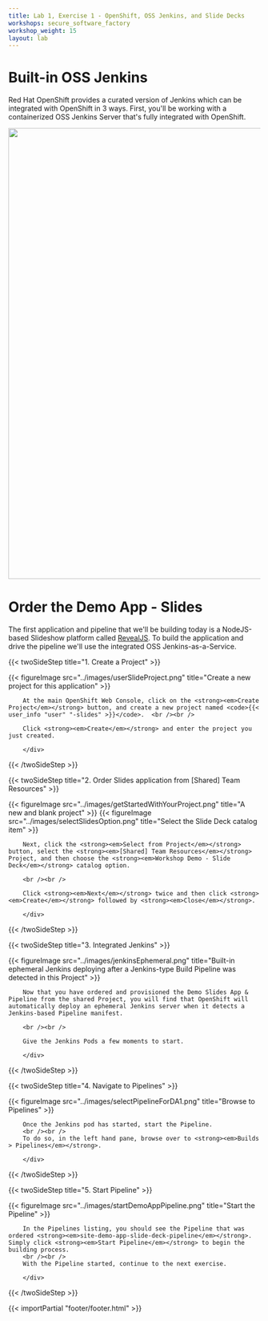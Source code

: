 ```yaml
---
title: Lab 1, Exercise 1 - OpenShift, OSS Jenkins, and Slide Decks
workshops: secure_software_factory
workshop_weight: 15
layout: lab
---
```


# Built-in OSS Jenkins
Red Hat OpenShift provides a curated version of Jenkins which can be integrated with OpenShift in 3 ways.  First, you'll be working with a containerized OSS Jenkins Server that's fully integrated with OpenShift.

<img src="../images/jenkins_integrated.png" width="900" />

# Order the Demo App - Slides
The first application and pipeline that we'll be building today is a NodeJS-based Slideshow platform called [RevealJS][1].
To build the application and drive the pipeline we'll use the integrated OSS Jenkins-as-a-Service.

{{< twoSideStep title="1. Create a Project" >}}
        <div class="col-sm-12 col-lg-8">
                {{< figureImage src="../images/userSlideProject.png" title="Create a new project for this application" >}}
        </div>
        <div class="col-sm-12 col-lg-4">

        At the main OpenShift Web Console, click on the <strong><em>Create Project</em></strong> button, and create a new project named <code>{{< user_info "user" "-slides" >}}</code>.  <br /><br />

        Click <strong><em>Create</em></strong> and enter the project you just created.

        </div>
{{< /twoSideStep >}}

{{< twoSideStep title="2. Order Slides application from [Shared] Team Resources" >}}
        <div class="col-sm-12 col-lg-8">
                {{< figureImage src="../images/getStartedWithYourProject.png" title="A new and blank project" >}}
                {{< figureImage src="../images/selectSlidesOption.png" title="Select the Slide Deck catalog item" >}}
        </div>
        <div class="col-sm-12 col-lg-4">

        Next, click the <strong><em>Select from Project</em></strong> button, select the <strong><em>[Shared] Team Resources</em></strong> Project, and then choose the <strong><em>Workshop Demo - Slide Deck</em></strong> catalog option.

        <br /><br />

        Click <strong><em>Next</em></strong> twice and then click <strong><em>Create</em></strong> followed by <strong><em>Close</em></strong>.

        </div>
{{< /twoSideStep >}}

{{< twoSideStep title="3. Integrated Jenkins" >}}
        <div class="col-sm-12 col-lg-8">
                {{< figureImage src="../images/jenkinsEphemeral.png" title="Built-in ephemeral Jenkins deploying after a Jenkins-type Build Pipeline was detected in this Project" >}}
        </div>
        <div class="col-sm-12 col-lg-4">

        Now that you have ordered and provisioned the Demo Slides App & Pipeline from the shared Project, you will find that OpenShift will automatically deploy an ephemeral Jenkins server when it detects a Jenkins-based Pipeline manifest.

        <br /><br />

        Give the Jenkins Pods a few moments to start.

        </div>
{{< /twoSideStep >}}

{{< twoSideStep title="4. Navigate to Pipelines" >}}
        <div class="col-sm-12 col-lg-8">
                {{< figureImage src="../images/selectPipelineForDA1.png" title="Browse to Pipelines" >}}
        </div>
        <div class="col-sm-12 col-lg-4">

        Once the Jenkins pod has started, start the Pipeline.
        <br /><br />
        To do so, in the left hand pane, browse over to <strong><em>Builds > Pipelines</em></strong>.

        </div>
{{< /twoSideStep >}}

{{< twoSideStep title="5. Start Pipeline" >}}
        <div class="col-sm-12 col-lg-8">
                {{< figureImage src="../images/startDemoAppPipeline.png" title="Start the Pipeline" >}}
        </div>
        <div class="col-sm-12 col-lg-4">

        In the Pipelines listing, you should see the Pipeline that was ordered <strong><em>site-demo-app-slide-deck-pipeline</em></strong>.  Simply click <strong><em>Start Pipeline</em></strong> to begin the building process.
        <br /><br />
        With the Pipeline started, continue to the next exercise.

        </div>
{{< /twoSideStep >}}

[1]: https://revealjs.com/

{{< importPartial "footer/footer.html" >}}
